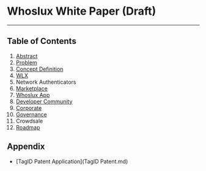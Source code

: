# Whoslux White Paper (Draft)
---

## Table of Contents
1. [Abstract](Abstract.md)
2. [Problem](Problem.md)
3. [Concept Definition](Concept.md)
4. [WLX](WLX.md)
5. Network Authenticators
6. [Marketplace](Marketplace.md)
6. [Whoslux App](App.md)
7. [Developer Community](Community.md)
8. [Corporate](Corporate.md)
9. [Governance](Governance.md)
10. Crowdsale
11. [Roadmap](Roadmap.md)

## Appendix
- [TagID Patent Application](TagID Patent.md)
